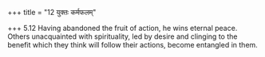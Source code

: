 +++
title = "12 युक्तः कर्मफलम्"

+++
5.12 Having abandoned the fruit of action, he wins eternal peace. Others
unacquainted with spirituality, led by desire and clinging to the
benefit which they think will follow their actions, become entangled in
them.
